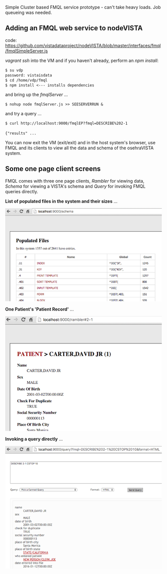 Simple Cluster based FMQL service prototype - can't take heavy loads. Job queueing was needed.


## Adding an FMQL web service to nodeVISTA
code: https://github.com/vistadataproject/nodeVISTA/blob/master/interfaces/fmql/fmqlSimpleServer.js

_vagrant ssh_ into the VM and if you haven't already, perform an _npm install_: 

```text
$ su vdp
password: vistaisdata
$ cd /home/vdp/fmql
$ npm install <--- installs dependencies
```

and bring up the _fmqlServer_ ...

```text
$ nohup node fmqlServer.js >> SEESERVERRUN &
```

and try a query ...

```text
$ curl http://localhost:9000/fmqlEP?fmql=DESCRIBE%202-1

{"results" ...
```

You can now exit the VM (exit/exit) and in the host system's browser, use FMQL and its clients to view
all the data and schema of the osehraVISTA system. 

## Some one page client screens

FMQL comes with three one page clients, _Rambler_ for viewing data, _Schema_ for viewing a VISTA's schema and _Query_ for invoking FMQL queries directly.

__List of populated files in the system and their sizes__ ...

![Schema Opener](/interfaces/images/schema.png?raw=true)

__One Patient's 'Patient Record'__ ...

![Rambler Patient](/interfaces/images/ramblerPatient.png?raw=true)

__Invoking a query directly__ ...

![Query Patient](/interfaces/images/queryPatient.png?raw=true)
